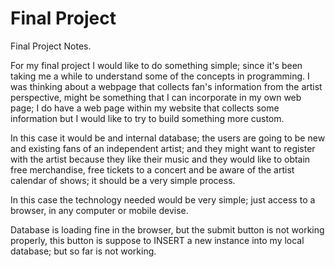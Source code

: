 # Final Project

Final Project Notes.

For my final project I would like to do something simple; since it's been taking me a while to understand some of the concepts in programming. I was thinking about a webpage that collects fan's information from the artist perspective, might be something that I can incorporate in my own web page; I do have a web page within my website that collects some information but I would like to try to build something more custom.

In this case it would be and internal database; the users are going to be new and existing fans of an independent artist; and they might want to register with the artist because they like their music and they would like to obtain free merchandise, free tickets to a concert and be aware of the artist calendar of shows; it should be a very simple process.

In this case the technology needed would be very simple; just access to a browser, in any computer or mobile devise.


Database is loading fine in the browser, but the submit button is not working properly, this button is suppose to INSERT a new instance into my local database; but so far is not working.
